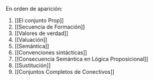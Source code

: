 En orden de aparición:
1. [[El conjunto Prop]]
2. [[Secuencia de Formación]]
3. [[Valores de verdad]]
4. [[Valuación]]
5. [[Semántica]]
6. [[Convenciones sintácticas]]
7. [[Consecuencia Semántica en Lógica Proposicional]]
8. [[Sustitución]]
9. [[Conjuntos Completos de Conectivos]]